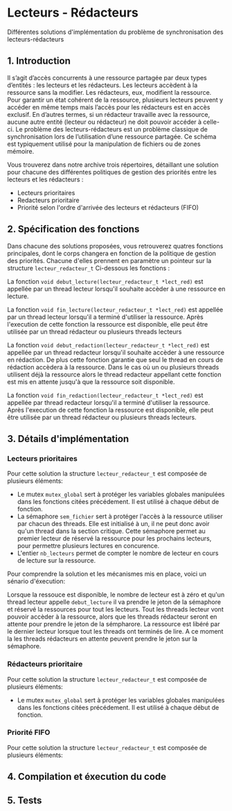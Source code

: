 # Lecteurs - Rédacteurs

Différentes solutions d'implémentation du problème de synchronisation des lecteurs-rédacteurs 

## 1. Introduction

Il s’agit d’accès concurrents à une ressource partagée par deux types d’entités : les lecteurs et
les rédacteurs. Les lecteurs accèdent à la ressource sans la modifier. Les rédacteurs, eux, modifient
la ressource. Pour garantir un état cohérent de la ressource, plusieurs lecteurs peuvent y accéder en
même temps mais l’accès pour les rédacteurs est en accès exclusif. En d’autres termes, si un rédacteur
travaille avec la ressource, aucune autre entité (lecteur ou rédacteur) ne doit pouvoir accéder à celle-ci.
Le problème des lecteurs-rédacteurs est un problème classique de synchronisation lors de l’utilisation
d’une ressource partagée. Ce schéma est typiquement utilisé pour la manipulation de fichiers ou de
zones mémoire.

Vous trouverez dans notre archive trois répertoires, détaillant une solution pour chacune des différentes politiques 
de gestion des priorités entre les lecteurs et les rédacteurs :
  - Lecteurs prioritaires 
  - Redacteurs prioritaire
  - Priorité selon l'ordre d'arrivée des lecteurs et rédacteurs (FIFO)

## 2. Spécification des fonctions

Dans chacune des solutions proposées, vous retrouverez quatres fonctions principales, dont le corps changera en fonction de 
la politique de gestion des priorités. Chacune d'elles prennent en paramètre un pointeur sur la structure `lecteur_redacteur_t`
Ci-dessous les fonctions :

La fonction `void debut_lecture(lecteur_redacteur_t *lect_red)` est appellée par un thread lecteur lorsqu'il souhaite accèder à
une ressource en lecture. 

La fonction `void fin_lecture(lecteur_redacteur_t *lect_red)` est appellée par un thread lecteur lorsqu'il a terminé d'utiliser la ressource.  Après l'execution de cette fonction la ressource est disponible, elle peut être utilisée par un thread rédacteur ou plusieurs threads lecteurs

La fonction `void debut_redaction(lecteur_redacteur_t *lect_red)` est appellée par un thread redacteur lorsqu'il souhaite accèder à une ressource en rédaction. De plus cette fonction garantie que seul le thread en cours de rédaction accèdera à la ressource. Dans le cas où un ou plusieurs threads utilisent déjà la ressource alors le thread redacteur appellant cette fonction est mis en attente jusqu'à que la ressource soit disponible.

La fonction `void fin_redaction(lecteur_redacteur_t *lect_red)` est appellée par thread redacteur lorsqu'il a terminé d'utiliser la ressource. Après l'execution de cette fonction la ressource est disponible, elle peut être utilisée par un thread rédacteur ou plusieurs threads lecteurs.

## 3. Détails d'implémentation 
  ### Lecteurs prioritaires
  
  Pour cette solution la structure `lecteur_redacteur_t` est composée de plusieurs éléments:
  
  - Le mutex `mutex_global` sert à protéger les variables globales manipulées dans les fonctions citées précédement. Il est utilisé à chaque début de fonction.
  - La sémaphore `sem_fichier`  sert à protéger l'accès à la ressource utiliser par chacun des threads. Elle est initialisé à un, il ne peut donc avoir qu'un thread dans la section critique. Cette sémaphore permet au premier lecteur de réservé la ressource pour les prochains lecteurs, pour permettre plusieurs lectures en concurence.
  - L'entier `nb_lecteurs` permet de compter le nombre de lecteur en cours de lecture sur la ressource.
  
Pour comprendre la solution et les mécanismes mis en place, voici un sénario d'éxecution:

Lorsque la ressouce est disponible, le nombre de lecteur est à zéro et qu'un thread lecteur appelle `debut_lecture` il va prendre le jeton de la sémaphore et réservé la ressources pour tout les lecteurs. Tout les threads lecteur vont pouvoir accèder à la ressource, alors que les threads rédacteur seront en attente pour prendre le jeton de la sémpharore. 
La ressource est libéré par le dernier lecteur lorsque tout les threads ont terminés de lire. A ce moment la les threads rédacteurs en attente peuvent prendre le jeton sur la sémaphore.


   ### Rédacteurs prioritaire
  
   Pour cette solution la structure `lecteur_redacteur_t` est composée de plusieurs éléments:
   
   - Le mutex `mutex_global` sert à protéger les variables globales manipulées dans les fonctions citées précédement. Il est utilisé à chaque début de fonction.
   
   
   ### Priorité FIFO
   
   Pour cette solution la structure `lecteur_redacteur_t` est composée de plusieurs éléments:
   
   
## 4. Compilation et éxecution du code 

## 5. Tests
  
  
